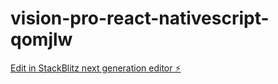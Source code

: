 # vision-pro-react-nativescript-qomjlw

[Edit in StackBlitz next generation editor ⚡️](https://stackblitz.com/~/github.com/sakib2077/vision-pro-react-nativescript-qomjlw)